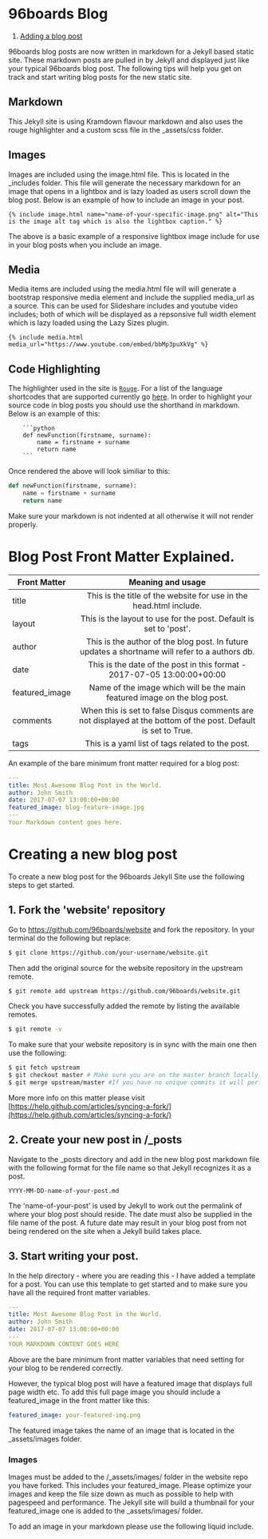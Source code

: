 
# 96boards Blog

1. [Adding a blog post](#adding-a-blog-post)

96boards blog posts are now written in markdown for a Jekyll based static site. These markdown posts are pulled in by Jekyll and displayed just like your typical 96boards blog post. The following tips will help you get on track and start writing blog posts for the new static site.

## Markdown
This Jekyll site is using Kramdown flavour markdown and also uses the rouge highlighter and a custom scss file in the \_assets/css folder.

## Images
Images are included using the image.html file. This is located in the \_includes folder. This file will generate the necessary markdown for an image that opens in a lightbox and is lazy loaded as users scroll down the blog post. Below is an example of how to include an image in your post.

```
{% include image.html name="name-of-your-specific-image.png" alt="This is the image alt tag which is also the lightbox caption." %}
```

The above is a basic example of a responsive lightbox image include for use in your blog posts when you include an image.

## Media
Media items are included using the media.html file will will generate a bootstrap responsive media element and include the supplied media_url as a source. This can be used for Slideshare includes and youtube video includes; both of which will be displayed as a repsonsive full width element which is lazy loaded using the Lazy Sizes plugin.
```
{% include media.html media_url="https://www.youtube.com/embed/bbMp3puXkVg" %}
```

## Code Highlighting

The highlighter used in the site is [`Rouge`](http://rouge.jneen.net). For a list of the language shortcodes that are supported currently go [here](https://github.com/jneen/rouge/wiki/List-of-supported-languages-and-lexers). In order to highlight your source code in blog posts you should use the shorthand in markdown. Below is an example of this:

```
    ```python
    def newFunction(firstname, surname):
        name = firstname + surname
        return name
    ```
```
Once rendered the above will look similiar to this:
```python
def newFunction(firstname, surname):
    name = firstname + surname
    return name
```

Make sure your markdown is not indented at all otherwise it will not render properly.

# Blog Post Front Matter Explained.

|    Front Matter     |                        Meaning and usage                           |
|---------------------|:------------------------------------------------------------------:|
| title               | This is the title of the website for use in the head.html include. |
| layout              | This is the layout to use for the post. Default is set to 'post'.  |
| author              | This is the author of the blog post. In future updates a shortname will refer to a authors db.                 |
| date                | This is the date of the post in this format - 2017-07-05 13:00:00+00:00             |
| featured_image      | Name of the image which will be the main featured image on the blog post.           |
| comments            | When this is set to false Disqus comments are not displayed at the bottom of the post.  Default is set to True. |
| tags                | This is a yaml list of tags related to the post.                                    |


An example of the bare minimum front matter required for a blog post:

```yaml
---
title: Most Awesome Blog Post in the World.
author: John Smith
date: 2017-07-07 13:00:00+00:00
featured_image: blog-feature-image.jpg
---
Your Markdown content goes here.
```




# Creating a new blog post

To create a new blog post for the 96boards Jekyll Site use the following steps to get started.

## 1. Fork the 'website' repository
Go to https://github.com/96boards/website and fork the repository. In your terminal do the following but replace:

```bash
$ git clone https://github.com/your-username/website.git
```
Then add the original source for the website repository in the upstream remote.

```bash
$ git remote add upstream https://github.com/96boards/website.git
```
Check you have successfully added the remote by listing the available remotes.

```bash
$ git remote -v
```

To make sure that your website repository is in sync with the main one then use the following:

```bash
$ git fetch upstream
$ git checkout master # Make sure you are on the master branch locally.
$ git merge upstream/master #If you have no unique commits it will perform a fast-forward.
```

More more info on this matter please visit [https://help.github.com/articles/syncing-a-fork/](https://help.github.com/articles/syncing-a-fork/)

## 2. Create your new post in /\_posts
Navigate to the \_posts directory and add in the new blog post markdown file with the following format for the file name so that Jekyll recognizes it as a post.

```
YYYY-MM-DD-name-of-your-post.md
```
The 'name-of-your-post' is used by Jekyll to work out the permalink of where your blog post should reside. The date must also be supplied in the file name of the post. A future date may result in your blog post from not being rendered on the site when a Jekyll build takes place.

## 3. Start writing your post.

In the help directory - where you are reading this - I have added a template for a post. You can use this template to get started and to make sure you have all the required front matter variables.
```yaml
---
title: Most Awesome Blog Post in the World.
author: John Smith
date: 2017-07-07 13:00:00+00:00
---
YOUR MARKDOWN CONTENT GOES HERE
```
Above are the bare minimum front matter variables that need setting for your blog to be rendered correctly.

However, the typical blog post will have a featured image that displays full page width etc. To add this full page image you should include a featured_image in the front matter like this:

```yaml
featured_image: your-featured-img.png
```
The featured image takes the name of an image that is located in the \_assets/images folder.

### Images
Images must be added to the /\_assets/images/ folder in the website repo you have forked. This includes your featured_image. Please optimize your images and keep the file size down as much as possible to help with pagespeed and performance. The Jekyll site will build a thumbnail for your featured_image one is added to the \_assets/images/ folder.

To add an image in your markdown please use the following liquid include.
